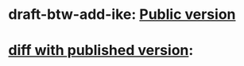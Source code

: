 # draft-btw-add-ike: [Public version](https://tools.ietf.org/html/draft-btw-add-ipsecme-ike-01)

# [diff with published version](https://www.ietf.org/rfcdiff?url1=draft-btw-add-ipsecme-ike&url2=https://raw.githubusercontent.com/boucadair/draft-btw-add-ike/master/draft-btw-add-ipsecme-ike.txt):
